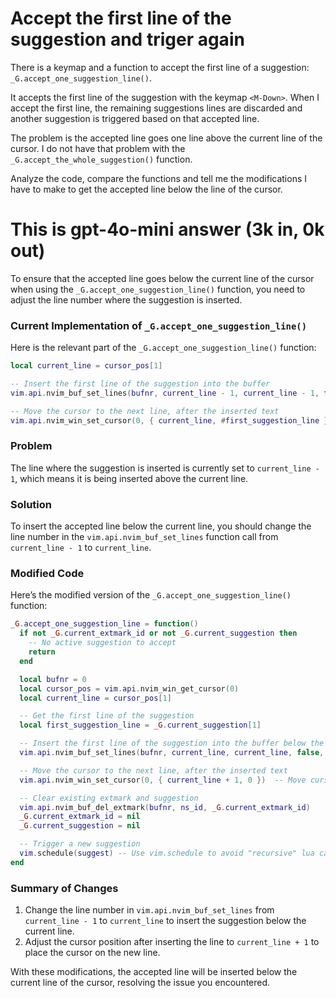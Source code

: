 # Accept the first line of the suggestion and triger again

There is a keymap and a function to accept the first line of a suggestion: `_G.accept_one_suggestion_line()`.

It accepts the first line of the suggestion with the keymap `<M-Down>`.
When I accept the first line, the remaining suggestions lines are discarded and another suggestion is triggered based on that accepted line.

The problem is the accepted line goes one line above the current line of the cursor. I do not have that problem with the `_G.accept_the_whole_suggestion()` function.

Analyze the code, compare the functions and tell me the modifications I have to make to get the accepted line below the line of the cursor.



# This is gpt-4o-mini answer (3k in, 0k out)

To ensure that the accepted line goes below the current line of the cursor when using the `_G.accept_one_suggestion_line()` function, you need to adjust the line number where the suggestion is inserted. 

### Current Implementation of `_G.accept_one_suggestion_line()`

Here is the relevant part of the `_G.accept_one_suggestion_line()` function:

```lua
local current_line = cursor_pos[1]

-- Insert the first line of the suggestion into the buffer
vim.api.nvim_buf_set_lines(bufnr, current_line - 1, current_line - 1, false, { first_suggestion_line })

-- Move the cursor to the next line, after the inserted text
vim.api.nvim_win_set_cursor(0, { current_line, #first_suggestion_line })
```

### Problem

The line where the suggestion is inserted is currently set to `current_line - 1`, which means it is being inserted above the current line. 

### Solution

To insert the accepted line below the current line, you should change the line number in the `vim.api.nvim_buf_set_lines` function call from `current_line - 1` to `current_line`. 

### Modified Code

Here’s the modified version of the `_G.accept_one_suggestion_line()` function:

```lua
_G.accept_one_suggestion_line = function()
  if not _G.current_extmark_id or not _G.current_suggestion then
    -- No active suggestion to accept
    return
  end

  local bufnr = 0
  local cursor_pos = vim.api.nvim_win_get_cursor(0)
  local current_line = cursor_pos[1]

  -- Get the first line of the suggestion
  local first_suggestion_line = _G.current_suggestion[1]

  -- Insert the first line of the suggestion into the buffer below the current line
  vim.api.nvim_buf_set_lines(bufnr, current_line, current_line, false, { first_suggestion_line })

  -- Move the cursor to the next line, after the inserted text
  vim.api.nvim_win_set_cursor(0, { current_line + 1, 0 })  -- Move cursor to the next line

  -- Clear existing extmark and suggestion
  vim.api.nvim_buf_del_extmark(bufnr, ns_id, _G.current_extmark_id)
  _G.current_extmark_id = nil
  _G.current_suggestion = nil

  -- Trigger a new suggestion
  vim.schedule(suggest) -- Use vim.schedule to avoid "recursive" lua call
end
```

### Summary of Changes

1. Change the line number in `vim.api.nvim_buf_set_lines` from `current_line - 1` to `current_line` to insert the suggestion below the current line.
2. Adjust the cursor position after inserting the line to `current_line + 1` to place the cursor on the new line.

With these modifications, the accepted line will be inserted below the current line of the cursor, resolving the issue you encountered.


